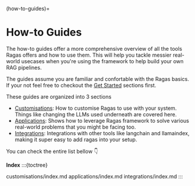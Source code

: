 (how-to-guides)=
# How-to Guides


The how-to guides offer a more comprehensive overview of all the tools Ragas
offers and how to use them. This will help you tackle messier real-world
usecases when you're using the framework to help build your own RAG pipelines.

The guides assume you are familiar and confortable with the Ragas basics. If
your not feel free to checkout the [Get Started](../getstarted/index.md)
sections first.

These guides are organized into 3 sections

- [Customisations](./customisations/index.md): How to customise Ragas to use with your system. Things
  like changing the LLMs used underneath are covered here.
- [Applications](./applications/index.md): Shows how to leverage Ragas framework to solve various
  real-world problems that you might be facing too.
- [Integrations](./integrations/index.md): Integrations with other tools like langchain and llamaindex,
  making it super easy to add ragas into your setup.

You can check the entire list bellow 👇

**Index**
:::{toctree}

customisations/index.md
applications/index.md
integrations/index.md
:::
